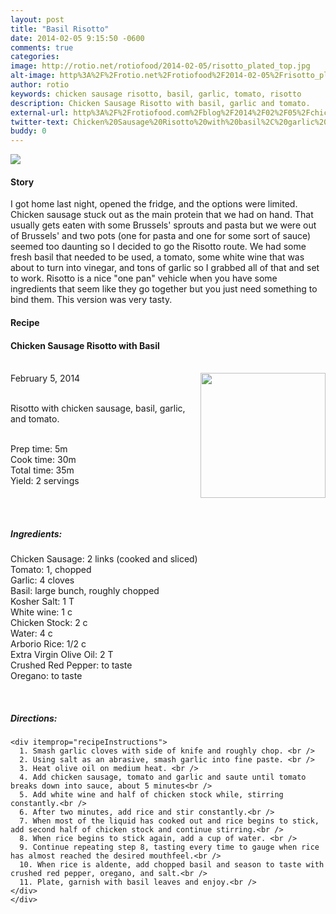 ```yaml
---
layout: post
title: "Basil Risotto"
date: 2014-02-05 9:15:50 -0600
comments: true
categories: 
image: http://rotio.net/rotiofood/2014-02-05/risotto_plated_top.jpg
alt-image: http%3A%2F%2Frotio.net%2Frotiofood%2F2014-02-05%2Frisotto_plated_top.jpg
author: rotio
keywords: chicken sausage risotto, basil, garlic, tomato, risotto
description: Chicken Sausage Risotto with basil, garlic and tomato. 
external-url: http%3A%2F%2Frotiofood.com%2Fblog%2F2014%2F02%2F05%2Fchicken-sausage-risotto%2F
twitter-text: Chicken%20Sausage%20Risotto%20with%20basil%2C%20garlic%20and%20tomato.%20on%20rotio%2Ffood%20%23rotiofood
buddy: 0
---
```

<!-- more -->
<img src="http://rotio.net/rotiofood/2014-02-05/risotto_plated_top.jpg" />
<a href="https://plus.google.com/107103100819027957630?rel=author" style="display:none">{{page.author }}</a>


<h4>Story</h4>
  <div>
    <p>
	I got home last night, opened the fridge, and the options were limited. Chicken sausage stuck out as the main protein that we had on hand. That usually gets eaten with some Brussels' sprouts and pasta but we were out of Brussels' and two pots (one for pasta and one for some sort of sauce) seemed too daunting so I decided to go the Risotto route. We had some fresh basil that needed to be used, a tomato, some white wine that was about to turn into vinegar, and tons of garlic so I grabbed all of that and set to work. Risotto is a nice "one pan" vehicle when you have some ingredients that seem like they go together but you just need something to bind them. This version was very tasty.
	</p>
  </div>
<h4>Recipe</b> </h4> 
  <div itemscope itemtype="http://schema.org/Recipe" >
  <h4 itemprop="name">Chicken Sausage Risotto with Basil</h4>
  
  <br />
    February 5, 2014</time>
  <img itemprop="image" width="200px" align="right" src="http://rotio.net/rotiofood/2014-02-05/risotto_plated.jpg" />
  
  <br /><span itemprop="description">Risotto with chicken sausage, basil, garlic, and tomato.</span><br />

  <br />Prep time: <time datetime="PT5M" itemprop="prepTime">5m</time>
  <br />Cook time: <time datetime="PT30M" itemprop="cookTime">30m</time>
  <br />Total time: <time datetime="PT35M" itemprop="totalTime">35m</time>
  <br />Yield: <span itemprop="recipeYield">2 servings </span>
  
  <br />
  <br /><h5>Ingredients:</h5>
    <span itemprop="ingredients" itemscope itemtype="http://schema.org/RecipeIngredient">
      <span itemprop="name">Chicken Sausage</span>:
      <span itemprop="amount">2 links</span> (cooked and sliced)
    </span><br />
    <span itemprop="ingredients" itemscope itemtype="http://schema.org/RecipeIngredient">
      <span itemprop="name">Tomato</span>:
      <span itemprop="amount">1</span>, chopped
    </span><br />
	<span itemprop="ingredients" itemscope itemtype="http://schema.org/RecipeIngredient">
      <span itemprop="name">Garlic</span>:
      <span itemprop="amount">4 cloves</span>
    </span><br />
	<span itemprop="ingredients" itemscope itemtype="http://schema.org/RecipeIngredient">
      <span itemprop="name">Basil</span>:
      <span itemprop="amount">large bunch</span>, roughly chopped 
    </span><br />
    <span itemprop="ingredients" itemscope itemtype="http://schema.org/RecipeIngredient">
      <span itemprop="name">Kosher Salt</span>:
      <span itemprop="amount">1 T</span> 
    </span><br />
	<span itemprop="ingredients" itemscope itemtype="http://schema.org/RecipeIngredient">
      <span itemprop="name">White wine</span>:
      <span itemprop="amount">1 c</span> 
    </span><br />
	<span itemprop="ingredients" itemscope itemtype="http://schema.org/RecipeIngredient">
      <span itemprop="name">Chicken Stock</span>:
      <span itemprop="amount">2 c</span> 
    </span><br />
	<span itemprop="ingredients" itemscope itemtype="http://schema.org/RecipeIngredient">
      <span itemprop="name">Water</span>:
      <span itemprop="amount">4 c</span> 
    </span><br />
	<span itemprop="ingredients" itemscope itemtype="http://schema.org/RecipeIngredient">
      <span itemprop="name">Arborio Rice</span>:
      <span itemprop="amount">1/2 c</span> 
    </span><br />
	<span itemprop="ingredients" itemscope itemtype="http://schema.org/RecipeIngredient">
      <span itemprop="name">Extra Virgin Olive Oil</span>:
      <span itemprop="amount">2 T</span> 
    </span><br />
	<span itemprop="ingredients" itemscope itemtype="http://schema.org/RecipeIngredient">
      <span itemprop="name">Crushed Red Pepper</span>:
      <span itemprop="amount">to taste</span> 
    </span><br />
	<span itemprop="ingredients" itemscope itemtype="http://schema.org/RecipeIngredient">
      <span itemprop="name">Oregano</span>:
      <span itemprop="amount">to taste</span> 
    </span><br />
	
  <br /><h5>Directions:</h5>
	
    <div itemprop="recipeInstructions">
      1. Smash garlic cloves with side of knife and roughly chop. <br />
      2. Using salt as an abrasive, smash garlic into fine paste. <br />
	  3. Heat olive oil on medium heat. <br />
	  4. Add chicken sausage, tomato and garlic and saute until tomato breaks down into sauce, about 5 minutes<br />
	  5. Add white wine and half of chicken stock while, stirring constantly.<br />
	  6. After two minutes, add rice and stir constantly.<br />
	  7. When most of the liquid has cooked out and rice begins to stick, add second half of chicken stock and continue stirring.<br />
	  8. When rice begins to stick again, add a cup of water. <br />
	  9. Continue repeating step 8, tasting every time to gauge when rice has almost reached the desired mouthfeel.<br />
	  10. When rice is aldente, add chopped basil and season to taste with crushed red pepper, oregano, and salt.<br />
	  11. Plate, garnish with basil leaves and enjoy.<br />
	</div>
	</div>



